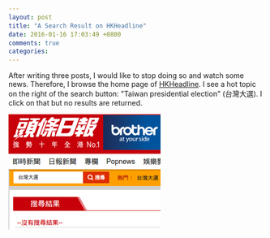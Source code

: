 ```yaml
---
layout: post
title: "A Search Result on HKHeadline"
date: 2016-01-16 17:03:49 +0800
comments: true
categories: 
---
```


After writing three posts, I would like to stop doing so and watch
some news.  Therefore, I browse the home page of [HKHeadline].  I see
a hot topic on the right of the search button: "Taiwan presidential
election" (台灣大選).  I click on that but no results are returned.

<picture class="fancybox" title="Search results for a hot topic">
  <source srcset="/images/posts/Tw/tw392.png"
    media="(min-width: 400px)"></source>
  <img alt="Search results for a hot topic"
    src="/images/posts/Tw/tw300.png" />
</picture>

[HKHeadline]: http://hd.stheadline.com/
